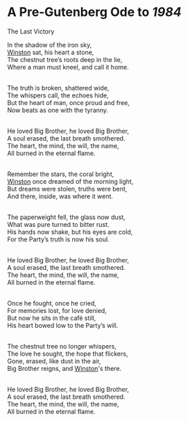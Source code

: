 # A Pre‑Gutenberg Ode to *1984*

The Last Victory

In the shadow of the iron sky,<br>
[Winston](https://classic-literature.fandom.com/wiki/Winston_Smith) sat, his heart a stone,<br>
The chestnut tree’s roots deep in the lie,<br>
Where a man must kneel, and call it home.<br><br>

The truth is broken, shattered wide,<br>
The whispers call, the echoes hide,<br>
But the heart of man, once proud and free,<br>
Now beats as one with the tyranny.<br><br>

He loved Big Brother, he loved Big Brother,<br>
A soul erased, the last breath smothered.<br>
The heart, the mind, the will, the name,<br>
All burned in the eternal flame.<br><br>

Remember the stars, the coral bright,<br>
[Winston](https://classic-literature.fandom.com/wiki/Winston_Smith) once dreamed of the morning light,<br>
But dreams were stolen, truths were bent,<br>
And there, inside, was where it went.<br><br>

The paperweight fell, the glass now dust,<br>
What was pure turned to bitter rust.<br>
His hands now shake, but his eyes are cold,<br>
For the Party’s truth is now his soul.<br><br>

He loved Big Brother, he loved Big Brother,<br>
A soul erased, the last breath smothered.<br>
The heart, the mind, the will, the name,<br>
All burned in the eternal flame.<br><br>

Once he fought, once he cried,<br>
For memories lost, for love denied,<br>
But now he sits in the café still,<br>
His heart bowed low to the Party’s will.<br><br>

The chestnut tree no longer whispers,<br>
The love he sought, the hope that flickers,<br>
Gone, erased, like dust in the air,<br>
Big Brother reigns, and [Winston](https://classic-literature.fandom.com/wiki/Winston_Smith)'s there.<br><br>

He loved Big Brother, he loved Big Brother,<br>
A soul erased, the last breath smothered.<br>
The heart, the mind, the will, the name,<br>
All burned in the eternal flame.
